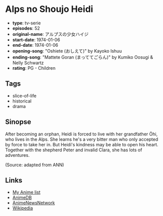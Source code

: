 # Alps no Shoujo Heidi

-   **type**: tv-serie
-   **episodes**: 52
-   **original-name**: アルプスの少女ハイジ
-   **start-date**: 1974-01-06
-   **end-date**: 1974-01-06
-   **opening-song**: "Oshiete (おしえて)" by Kayoko Ishuu
-   **ending-song**: "Mattete Goran (まっててごらん)" by Kumiko Oosugi & Nelly Schwartz
-   **rating**: PG - Children

## Tags

-   slice-of-life
-   historical
-   drama

## Sinopse

After becoming an orphan, Heidi is forced to live with her grandfather Öhi, who lives in the Alps. She learns he's a very bitter man who only accepted by force to take her in. But Heidi's kindness may be able to open his heart. Together with the shepherd Peter and invalid Clara, she has lots of adventures.

(Source: adapted from ANN)

## Links

-   [My Anime list](https://myanimelist.net/anime/2225/Alps_no_Shoujo_Heidi)
-   [AnimeDB](http://anidb.info/perl-bin/animedb.pl?show=anime&aid=426)
-   [AnimeNewsNetwork](http://www.animenewsnetwork.com/encyclopedia/anime.php?id=433)
-   [Wikipedia](http://en.wikipedia.org/wiki/Heidi%2C_Girl_of_the_Alps)
